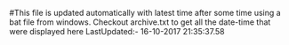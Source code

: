 #This file is updated automatically with latest time after some time using a bat file from windows. Checkout archive.txt to get all the date-time that were displayed here
LastUpdated:- 16-10-2017 21:35:37.58 
